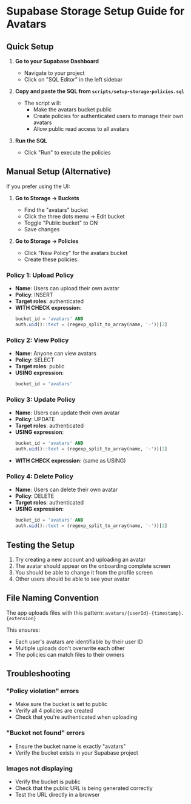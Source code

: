 # Supabase Storage Setup Guide for Avatars

## Quick Setup

1. **Go to your Supabase Dashboard**
   - Navigate to your project
   - Click on "SQL Editor" in the left sidebar

2. **Copy and paste the SQL from `scripts/setup-storage-policies.sql`**
   - The script will:
     - Make the avatars bucket public
     - Create policies for authenticated users to manage their own avatars
     - Allow public read access to all avatars

3. **Run the SQL**
   - Click "Run" to execute the policies

## Manual Setup (Alternative)

If you prefer using the UI:

1. **Go to Storage → Buckets**
   - Find the "avatars" bucket
   - Click the three dots menu → Edit bucket
   - Toggle "Public bucket" to ON
   - Save changes

2. **Go to Storage → Policies**
   - Click "New Policy" for the avatars bucket
   - Create these policies:

### Policy 1: Upload Policy
- **Name**: Users can upload their own avatar
- **Policy**: INSERT
- **Target roles**: authenticated
- **WITH CHECK expression**: 
  ```sql
  bucket_id = 'avatars' AND 
  auth.uid()::text = (regexp_split_to_array(name, '-'))[2]
  ```

### Policy 2: View Policy
- **Name**: Anyone can view avatars
- **Policy**: SELECT
- **Target roles**: public
- **USING expression**: 
  ```sql
  bucket_id = 'avatars'
  ```

### Policy 3: Update Policy
- **Name**: Users can update their own avatar
- **Policy**: UPDATE
- **Target roles**: authenticated
- **USING expression**: 
  ```sql
  bucket_id = 'avatars' AND 
  auth.uid()::text = (regexp_split_to_array(name, '-'))[2]
  ```
- **WITH CHECK expression**: (same as USING)

### Policy 4: Delete Policy
- **Name**: Users can delete their own avatar
- **Policy**: DELETE
- **Target roles**: authenticated
- **USING expression**: 
  ```sql
  bucket_id = 'avatars' AND 
  auth.uid()::text = (regexp_split_to_array(name, '-'))[2]
  ```

## Testing the Setup

1. Try creating a new account and uploading an avatar
2. The avatar should appear on the onboarding complete screen
3. You should be able to change it from the profile screen
4. Other users should be able to see your avatar

## File Naming Convention

The app uploads files with this pattern: `avatars/{userId}-{timestamp}.{extension}`

This ensures:
- Each user's avatars are identifiable by their user ID
- Multiple uploads don't overwrite each other
- The policies can match files to their owners

## Troubleshooting

### "Policy violation" errors
- Make sure the bucket is set to public
- Verify all 4 policies are created
- Check that you're authenticated when uploading

### "Bucket not found" errors
- Ensure the bucket name is exactly "avatars"
- Verify the bucket exists in your Supabase project

### Images not displaying
- Verify the bucket is public
- Check that the public URL is being generated correctly
- Test the URL directly in a browser